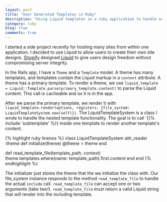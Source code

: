 ```yaml
---
layout: post
title: "User Generated Templates in Ruby"
description: "Using Liquid templates in a ruby application to handle nested, user generated content."
category: ruby
blog: true
comments: true
---
```


I started a side project recently for hosting many sites from within one application. I decided to use Liquid to allow users to create their own site designs. [Shopify](https://www.shopify.com/) designed [Liquid](http://liquidmarkup.org/) to give users design freedom without compromising server integrity.

In the Rails app, I have a `Theme` and a `Template` model. A theme has many templates, and templates contain the Liquid markup in a `content` attribute. A theme has a primary template. To render a theme, we use `liquid_template = Liquid::Template.parse(primary_template.content)` to parse the Liquid content. This call is cacheable and so it is in the app.

After we parse the primary template, we render it with `liquid_template.render(options, registers: {file_system: LiquidTemplateSystem.new(self)})`. The LiquidTemplateSystem is a class I wrote to handle the nested template functionality. The goal is to call `{{% include 'subtemplate' %}} inside one template to render another template's content.

{% highlight ruby linenos %}
class LiquidTemplateSystem
  attr_reader :theme
  def initialize(theme)
    @theme = theme
  end

  def read_template_file(template_path, context)
    theme.templates.where(name: template_path).first.content
  end
end
{% endhighlight %}

The initializer just stores the theme that the we initialize the class with. Our file_system instance responds to the method `read_template_file` to handle the actual `include` call.  `read_template_file` can accept one or two arguments (take two!). `read_template_file` must return a valid Liquid string that will render into the including template.